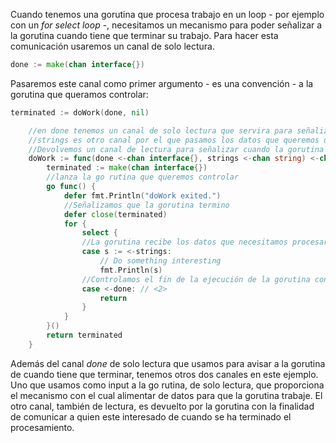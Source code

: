 Cuando tenemos una gorutina que procesa trabajo en un loop - por ejemplo con un _for select loop_ -, necesitamos un mecanismo para poder señalizar a la gorutina cuando tiene que terminar su trabajo. Para hacer esta comunicación usaremos un canal de solo lectura.

```go
done := make(chan interface{})
```

Pasaremos este canal como primer argumento - es una convención - a la gorutina que queramos controlar:

```go
terminated := doWork(done, nil)
```

```go
	//en done tenemos un canal de solo lectura que servira para señalizar cuando la go rutina tenga que terminar
	//strings es otro canal por el que pasamos los datos que queremos que procese la gorutina
	//Devolvemos un canal de lectura para señalizar cuando la gorutina ha terminado
	doWork := func(done <-chan interface{}, strings <-chan string) <-chan interface{} { // <1>
		terminated := make(chan interface{})
		//lanza la go rutina que queremos controlar
		go func() {
			defer fmt.Println("doWork exited.")
			//Señalizamos que la gorutina termino
			defer close(terminated)
			for {
				select {
				//La gorutina recibe los datos que necesitamos procesar
				case s := <-strings:
					// Do something interesting
					fmt.Println(s)
				//Controlamos el fin de la ejecución de la gorutina con el canal done
				case <-done: // <2>
					return
				}
			}
		}()
		return terminated
	}
```

Además del canal _done_ de solo lectura que usamos para avisar a la gorutina de cuando tiene que terminar, tenemos otros dos canales en este ejemplo. Uno que usamos como input a la go rutina, de solo lectura, que proporciona el mecanismo con el cual alimentar de datos para que la gorutina trabaje. El otro canal, también de lectura, es devuelto por la gorutina con la finalidad de comunicar a quien este interesado de cuando se ha terminado el procesamiento.